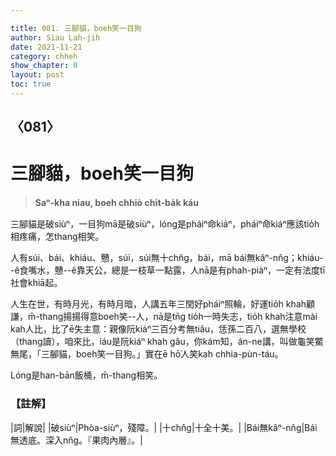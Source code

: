 ```yaml
---

title: 081. 三腳貓，boeh笑一目狗
author: Siau Lah-jih
date: 2021-11-21
category: chheh
show_chapter: 0
layout: post
toc: true
---
```

  
## 〈081〉
# 三腳貓，boeh笑一目狗
>**Saⁿ-kha niau, boeh chhiò chi̍t-ba̍k káu**

三腳貓是破siùⁿ，一目狗mā是破siùⁿ，lóng是pháiⁿ命kiáⁿ，pháiⁿ命kiáⁿ應該tio̍h相疼痛，怎thang相笑。

人有súi、bái、khiáu、戇，súi，súi無十chn̂g，bái，mā bái無kâⁿ-nn̂g；khiáu--ê食嘴水，戇--ê靠天公，總是一枝草一點露，人nā是有phah-piàⁿ，一定有法度tī社會khiā起。

人生在世，有時月光，有時月暗，人講五年三閏好pháiⁿ照輪，好運tio̍h khah顧謙，m̄-thang揚揚得意boeh笑--人，nā是tn̄g tio̍h一時失志，tio̍h khah注意mài kah人比，比了ē失主意：親像阮kiáⁿ三百分考無tiâu，恁孫二百八，選無學校（thang讀），咱來比，iáu是阮kiáⁿ khah gâu，你kám知，án-ne講，叫做龜笑鱉無尾，「三腳貓，boeh笑一目狗。」實在ē hō͘人笑kah chhia-pùn-táu。

Lóng是han-bān飯桶，m̄-thang相笑。


### 【註解】

|詞|解說|
|破siùⁿ|Phòa-siùⁿ，殘障。|
|十chn̂g|十全十美。|
|Bái無kâⁿ-nn̂g|Bái無透底。深入nn̂g。『果肉內層』。|


